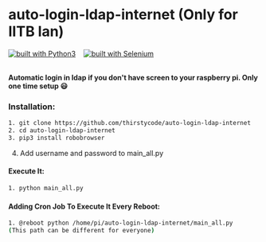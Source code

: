 # auto-login-ldap-internet (Only for IITB lan)
[![built with Python3](https://img.shields.io/badge/built%20with-Python3-red.svg)](https://www.python.org/) &nbsp;&nbsp; [![built with Selenium](https://img.shields.io/badge/built%20with-Selenium-yellow.svg)](https://github.com/SeleniumHQ/selenium)<br>
<br>

**Automatic login in ldap if you don't have screen to your raspberry pi. Only one time setup 😃**

### Installation:

```bash
1. git clone https://github.com/thirstycode/auto-login-ldap-internet
2. cd auto-login-ldap-internet
3. pip3 install robobrowser
```
4. Add username and password to main_all.py

#### Execute It:
```bash
1. python main_all.py
```
#### Adding Cron Job To Execute It Every  Reboot:
```bash
1. @reboot python /home/pi/auto-login-ldap-internet/main_all.py
(This path can be different for everyone)
```
